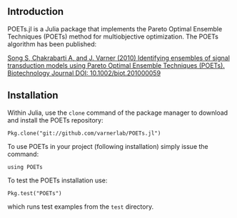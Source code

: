 ## Introduction
POETs.jl is a Julia package that implements the Pareto Optimal Ensemble Techniques (POETs) method for multiobjective optimization. The POETs algorithm has been published:

[Song S, Chakrabarti A, and J. Varner (2010) Identifying ensembles of signal transduction models using Pareto Optimal Ensemble Techniques (POETs). Biotechnology Journal DOI: 10.1002/biot.201000059](http://www.ncbi.nlm.nih.gov/pmc/articles/PMC3021968/)

## Installation
Within Julia, use the ``clone`` command of the package manager to download and install the POETs repository:

```
Pkg.clone("git://github.com/varnerlab/POETs.jl")
```
To use POETs in your project (following installation) simply issue the command:

```
using POETs
```
To test the POETs installation use:

```
Pkg.test("POETs")
```
which runs test examples from the ``test`` directory.